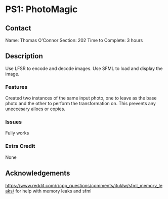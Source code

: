 # PS1: PhotoMagic

## Contact
Name:               Thomas O'Connor
Section:            202
Time to Complete:   3 hours


## Description
Use LFSR to encode and decode images. Use SFML to load and display
the image.

### Features
Created two instances of the same input photo, one to leave as the base photo
and the other to perform the transformation on. This prevents any uneccesary allocs
or copies. 

### Issues
Fully works

### Extra Credit
None


## Acknowledgements
https://www.reddit.com/r/cpp_questions/comments/ituklw/sfml_memory_leaks/ for help with memory leaks and sfml
